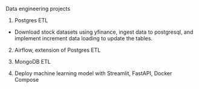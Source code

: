 Data engineering projects   

1. Postgres ETL
- Download stock datasets using yfinance, ingest data to postgresql, and implement increment data loading to update the tables.     

2. Airflow, extension of Postgres ETL

3. MongoDB ETL

4. Deploy machine learning model with Streamlit, FastAPI, Docker Compose  

